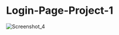 # Login-Page-Project-1

![Screenshot_4](https://user-images.githubusercontent.com/33998073/83804126-52b3df80-a6b6-11ea-986b-90f920ce9020.png)
